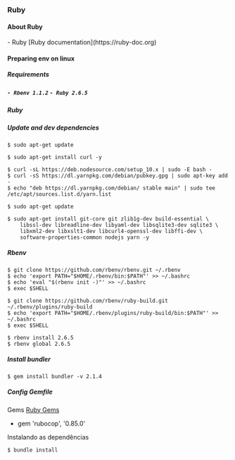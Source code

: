 <h3> Ruby </h3>

<h4> About Ruby </h4>
- Ruby [Ruby documentation](https://ruby-doc.org)

<h4> Preparing env on linux </h4>
<h5> Requirements <h5>

`- Rbenv 1.1.2`
`- Ruby 2.6.5`

<h5> Ruby </h5>
<h5> Update and dev dependencies </h5>

```
$ sudo apt-get update

$ sudo apt-get install curl -y

$ curl -sL https://deb.nodesource.com/setup_10.x | sudo -E bash -
$ curl -sS https://dl.yarnpkg.com/debian/pubkey.gpg | sudo apt-key add -
$ echo "deb https://dl.yarnpkg.com/debian/ stable main" | sudo tee /etc/apt/sources.list.d/yarn.list

$ sudo apt-get update

$ sudo apt-get install git-core git zlib1g-dev build-essential \
    libssl-dev libreadline-dev libyaml-dev libsqlite3-dev sqlite3 \
    libxml2-dev libxslt1-dev libcurl4-openssl-dev libffi-dev \
    software-properties-common nodejs yarn -y
```

<h5> Rbenv </h5>

```
$ git clone https://github.com/rbenv/rbenv.git ~/.rbenv
$ echo 'export PATH="$HOME/.rbenv/bin:$PATH"' >> ~/.bashrc
$ echo 'eval "$(rbenv init -)"' >> ~/.bashrc
$ exec $SHELL

$ git clone https://github.com/rbenv/ruby-build.git ~/.rbenv/plugins/ruby-build
$ echo 'export PATH="$HOME/.rbenv/plugins/ruby-build/bin:$PATH"' >> ~/.bashrc
$ exec $SHELL

$ rbenv install 2.6.5
$ rbenv global 2.6.5
```

<h5> Install bundler</h5>

```
$ gem install bundler -v 2.1.4
```

<h5> Config Gemfile </h5>

Gems [Ruby Gems](https://rubygems.org/)

  - gem 'rubocop', '0.85.0'

Instalando as dependências

```
$ bundle install
```
